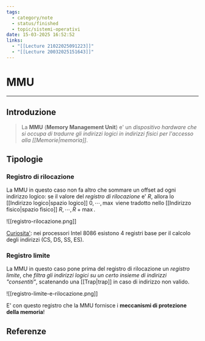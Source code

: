 ```yaml
---
tags:
  - category/note
  - status/finished
  - topic/sistemi-operativi
date: 15-03-2025 16:52:52
links:
  - "[[Lecture 21022025091223]]"
  - "[[Lecture 20032025151643]]"
---
```

# MMU
---
## Introduzione
> La **MMU** (**Memory Management Unit**) e' un _dispositivo hardware che si occupa di tradurre gli indirizzi logici in indirizzi fisici per l'accesso alla [[Memorie|memoria]]_.

## Tipologie
### Registro di rilocazione
La MMU in questo caso non fa altro che sommare un offset ad ogni indirizzo logico: se il valore del _registro di rilocazione_ e' $R$, allora lo [[Indirizzo logico|spazio logico]] $0, \cdots, \max$ viene tradotto nello [[Indirizzo fisico|spazio fisico]] $R, \cdots, R + \max$.

![[registro-rilocazione.png]]

<u>Curiosita'</u>: nei processori Intel 8086 esistono 4 registri base per il calcolo degli indirizzi (CS, DS, SS, ES).

### Registro limite
La MMU in questo caso pone prima del registro di rilocazione un _registro limite_, che _filtra gli indirizzi logici su un certo insieme di indirizzi "consentiti"_, scatenando una [[Trap|trap]] in caso di indirizzo non valido.

![[registro-limite-e-rilocazione.png]]

E' con questo registro che la MMU fornisce i **meccanismi di protezione della memoria**!

## Referenze